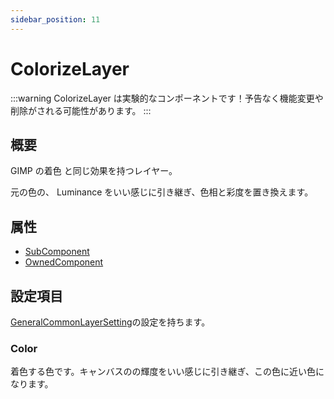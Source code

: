 ```yaml
---
sidebar_position: 11
---
```


# ColorizeLayer

:::warning
ColorizeLayer は実験的なコンポーネントです！予告なく機能変更や削除がされる可能性があります。
:::

## 概要

GIMP の着色 と同じ効果を持つレイヤー。

元の色の、 Luminance をいい感じに引き継ぎ、色相と彩度を置き換えます。

## 属性

- [SubComponent](/docs/Reference/General/ComponentBasicBehavior.md#maincomponent-と-subcomponent)
- [OwnedComponent](/docs/Reference/General/ComponentBasicBehavior.md#ownedcomponent-と-annotationcomponent)

## 設定項目

[GeneralCommonLayerSetting](./GeneralCommonLayerSetting.md)の設定を持ちます。

### Color

着色する色です。キャンバスのの輝度をいい感じに引き継ぎ、この色に近い色になります。
